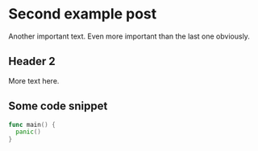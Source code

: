 # Second example post

Another important text. Even more important than the last one obviously.

## Header 2

More text here.

## Some code snippet

```go
func main() {
  panic()
}
```
